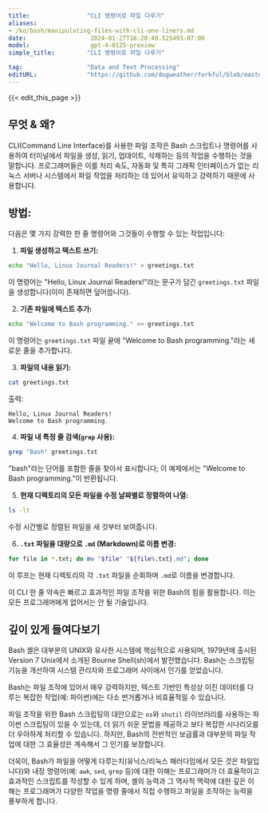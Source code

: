 ```yaml
---
title:                "CLI 명령어로 파일 다루기"
aliases:
- /ko/bash/manipulating-files-with-cli-one-liners.md
date:                  2024-01-27T16:20:49.525493-07:00
model:                 gpt-4-0125-preview
simple_title:         "CLI 명령어로 파일 다루기"

tag:                  "Data and Text Processing"
editURL:              "https://github.com/dogweather/forkful/blob/master/content/ko/bash/manipulating-files-with-cli-one-liners.md"
---
```


{{< edit_this_page >}}

## 무엇 & 왜?

CLI(Command Line Interface)를 사용한 파일 조작은 Bash 스크립트나 명령어를 사용하여 터미널에서 파일을 생성, 읽기, 업데이트, 삭제하는 등의 작업을 수행하는 것을 말합니다. 프로그래머들은 이를 처리 속도, 자동화 및 특히 그래픽 인터페이스가 없는 리눅스 서버나 시스템에서 파일 작업을 처리하는 데 있어서 유익하고 강력하기 때문에 사용합니다.

## 방법:

다음은 몇 가지 강력한 한 줄 명령어와 그것들이 수행할 수 있는 작업입니다:

1. **파일 생성하고 텍스트 쓰기:**
```Bash
echo "Hello, Linux Journal Readers!" > greetings.txt
```
이 명령어는 "Hello, Linux Journal Readers!"라는 문구가 담긴 `greetings.txt` 파일을 생성합니다(이미 존재하면 덮어씁니다).

2. **기존 파일에 텍스트 추가:**
```Bash
echo "Welcome to Bash programming." >> greetings.txt
```
이 명령어는 `greetings.txt` 파일 끝에 "Welcome to Bash programming."라는 새로운 줄을 추가합니다.

3. **파일의 내용 읽기:**
```Bash
cat greetings.txt
```
출력:
```
Hello, Linux Journal Readers!
Welcome to Bash programming.
```

4. **파일 내 특정 줄 검색(`grep` 사용):**
```Bash
grep "Bash" greetings.txt
```
"bash"라는 단어를 포함한 줄을 찾아서 표시합니다; 이 예제에서는 "Welcome to Bash programming."이 반환됩니다.

5. **현재 디렉토리의 모든 파일을 수정 날짜별로 정렬하여 나열:**
```Bash
ls -lt
```
수정 시간별로 정렬된 파일을 새 것부터 보여줍니다.

6. **`.txt` 파일을 대량으로 `.md` (Markdown)로 이름 변경:**
```Bash
for file in *.txt; do mv "$file" "${file%.txt}.md"; done
```
이 루프는 현재 디렉토리의 각 `.txt` 파일을 순회하며 `.md`로 이름을 변경합니다.

이 CLI 한 줄 약속은 빠르고 효과적인 파일 조작을 위한 Bash의 힘을 활용합니다. 이는 모든 프로그래머에게 없어서는 안 될 기술입니다.

## 깊이 있게 들여다보기

Bash 셸은 대부분의 UNIX와 유사한 시스템에 핵심적으로 사용되며, 1979년에 출시된 Version 7 Unix에서 소개된 Bourne Shell(sh)에서 발전했습니다. Bash는 스크립팅 기능을 개선하여 시스템 관리자와 프로그래머 사이에서 인기를 얻었습니다.

Bash는 파일 조작에 있어서 매우 강력하지만, 텍스트 기반인 특성상 이진 데이터를 다루는 복잡한 작업(예: 파이썬)에는 다소 번거롭거나 비효율적일 수 있습니다.

파일 조작을 위한 Bash 스크립팅의 대안으로는 `os`와 `shutil` 라이브러리를 사용하는 파이썬 스크립팅이 있을 수 있는데, 더 읽기 쉬운 문법을 제공하고 보다 복잡한 시나리오를 더 우아하게 처리할 수 있습니다. 하지만, Bash의 전반적인 보급률과 대부분의 파일 작업에 대한 그 효율성은 계속해서 그 인기를 보장합니다.

더욱이, Bash가 파일을 어떻게 다루는지(유닉스/리눅스 패러다임에서 모든 것은 파일입니다)와 내장 명령어(예: `awk`, `sed`, `grep` 등)에 대한 이해는 프로그래머가 더 효율적이고 효과적인 스크립트를 작성할 수 있게 하며, 셸의 능력과 그 역사적 맥락에 대한 깊은 이해는 프로그래머가 다양한 작업을 명령 줄에서 직접 수행하고 파일을 조작하는 능력을 풍부하게 합니다.
